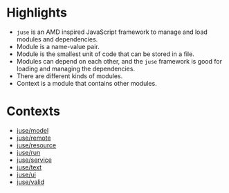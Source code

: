 # Highlights

* `juse` is an AMD inspired JavaScript framework to manage and load modules and dependencies.
* Module is a name-value pair.
* Module is the smallest unit of code that can be stored in a file.
* Modules can depend on each other, and the `juse` framework is good for loading and managing the dependencies.
* There are different kinds of modules.
* Context is a module that contains other modules.

# Contexts

* [juse/model](juse/model)
* [juse/remote](juse/remote)
* [juse/resource](juse/resource)
* [juse/run](juse/run)
* [juse/service](juse/service)
* [juse/text](juse/text)
* [juse/ui](juse/ui)
* [juse/valid](juse/valid)

